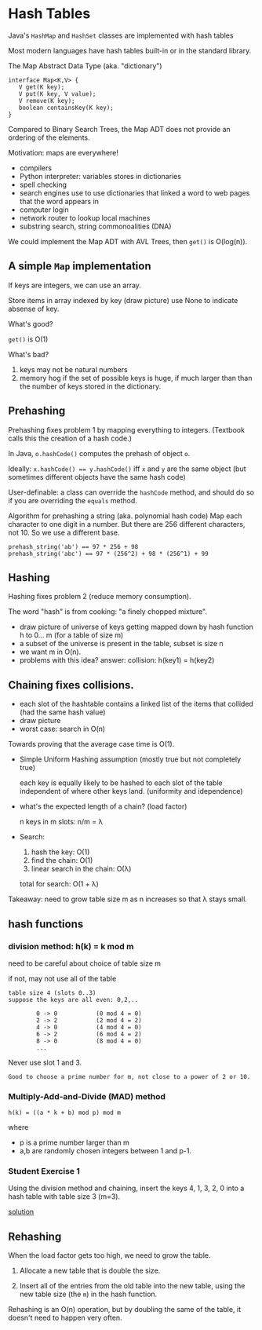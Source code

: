 # Hash Tables

Java's `HashMap` and `HashSet` classes are implemented with hash tables

Most modern languages have hash tables built-in or in the standard library. 

The Map Abstract Data Type (aka. "dictionary")

	interface Map<K,V> {
	   V get(K key);
	   V put(K key, V value);
	   V remove(K key);
	   boolean containsKey(K key);
	}

Compared to Binary Search Trees, the Map ADT does not provide an
ordering of the elements.

Motivation: maps are everywhere!

* compilers
* Python interpreter: variables stores in dictionaries
* spell checking
* search engines use to use dictionaries that linked a word to
  web pages that the word appears in
* computer login
* network router to lookup local machines
* substring search, string commonoalities (DNA)

We could implement the Map ADT with AVL Trees, then `get()` is O(log(n)).

## A simple `Map` implementation

If keys are integers, we can use an array.
        
Store items in array indexed by key (draw picture) use None to
indicate absense of key.

What's good?

`get()` is O(1)

What's bad?

1. keys may not be natural numbers
2. memory hog if the set of possible keys is huge, if much
   larger than than the number of keys stored in the dictionary.
		   

## Prehashing

Prehashing fixes problem 1 by mapping everything to integers.
(Textbook calls this the creation of a hash code.)

In Java, `o.hashCode()` computes the prehash of object `o`.

Ideally: `x.hashCode() == y.hashCode()` iff `x` and `y` are the same
object (but sometimes different objects have the same hash code)

User-definable: a class can override the `hashCode` method, and should
do so if you are overriding the `equals` method.

Algorithm for prehashing a string (aka. polynomial hash code)
Map each character to one digit in a number.
But there are 256 different characters, not 10.
So we use a different base.

	prehash_string('ab') == 97 * 256 + 98
	prehash_string('abc') == 97 * (256^2) + 98 * (256^1) + 99

## Hashing

Hashing fixes problem 2 (reduce memory consumption).
    
The word "hash" is from cooking: "a finely chopped mixture".

* draw picture of universe of keys getting mapped down by hash 
  function h to 0... m  (for a table of size m)
* a subset of the universe is present in the table, subset is size n
* we want m in O(n).
* problems with this idea? answer: collision: h(key1) = h(key2)

## Chaining fixes collisions.

* each slot of the hashtable contains a linked list of the items that
  collided (had the same hash value)
* draw picture
* worst case: search in O(n)

Towards proving that the average case time is O(1).

* Simple Uniform Hashing assumption (mostly true but not completely true)

	each key is equally likely to be hashed to each slot of the table
	independent of where other keys land. (uniformity and idependence)

* what's the expected length of a chain? (load factor)

	n keys in m slots: n/m = λ

* Search:
	1. hash the key: O(1)
	2. find the chain: O(1)
	3. linear search in the chain: O(λ)

    total for search: O(1 + λ)

Takeaway: need to grow table size m as n increases so that λ stays small.

## hash functions
    
### division method: h(k) = k mod m
            
need to be careful about choice of table size m
                
if not, may not use all of the table
        
	table size 4 (slots 0..3)
	suppose the keys are all even: 0,2,..

			0 -> 0           (0 mod 4 = 0)
			2 -> 2           (2 mod 4 = 2)
			4 -> 0           (4 mod 4 = 0)
			6 -> 2           (6 mod 4 = 2)
			8 -> 0           (8 mod 4 = 0)
			...

Never use slot 1 and 3.

    Good to choose a prime number for m, not close to a power of 2 or 10.

### Multiply-Add-and-Divide (MAD) method

    
    h(k) = ((a * k + b) mod p) mod m
	
where
* p is a prime number larger than m
* a,b are randomly chosen integers between 1 and p-1.

### Student Exercise 1

Using the division method and chaining, insert the
keys 4, 1, 3, 2, 0 into a hash table with table size 3 (m=3).

[solution](./Sep-25-solutions.md#student-exercise-1)


## Rehashing

When the load factor gets too high, we need to grow the table.

1. Allocate a new table that is double the size.

2. Insert all of the entries from the old table into the new table,
   using the new table size (the `m`) in the hash function.

Rehashing is an O(n) operation, but by doubling the same of the table,
it doesn't need to happen very often.
